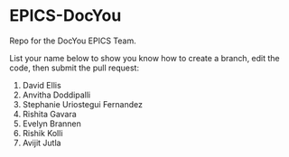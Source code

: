 # EPICS-DocYou
Repo for the DocYou EPICS Team.

List your name below to show you know how to create a branch, edit the code, then submit the pull request:
1. David Ellis
2. Anvitha Doddipalli
3. Stephanie Uriostegui Fernandez
4. Rishita Gavara
5. Evelyn Brannen
6. Rishik Kolli
7. Avijit Jutla
